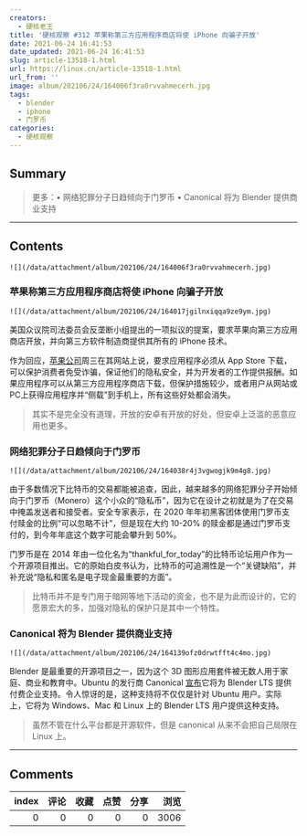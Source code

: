```yaml
---
creators:
  - 硬核老王
title: '硬核观察 #312 苹果称第三方应用程序商店将使 iPhone 向骗子开放'
date: 2021-06-24 16:41:53
date_updated: 2021-06-24 16:41:53
slug: article-13518-1.html
url: https://linux.cn/article-13518-1.html
url_from: ''
image: album/202106/24/164006f3ra0rvvahmecerh.jpg
tags:
  - blender
  - iphone
  - 门罗币
categories:
  - 硬核观察
---
```


## Summary

> 更多：• 网络犯罪分子日趋倾向于门罗币 • Canonical 将为 Blender 提供商业支持

***

<!-- more -->

## Contents

`![](/data/attachment/album/202106/24/164006f3ra0rvvahmecerh.jpg)`

### 苹果称第三方应用程序商店将使 iPhone 向骗子开放

`![](/data/attachment/album/202106/24/164017jgilnxiqqa9ze9ym.jpg)`

美国众议院司法委员会反垄断小组提出的一项拟议的提案，要求苹果向第三方应用商店开放，并向第三方软件制造商提供其所有的 iPhone 技术。

作为回应，[苹果公司](https://www.bloomberg.com/news/articles/2021-06-23/apple-says-third-party-app-stores-would-open-iphones-to-scammers)周三在其网站上说，要求应用程序必须从 App Store 下载，可以保护消费者免受诈骗，保证他们的隐私安全，并为开发者的工作提供报酬。如果应用程序可以从第三方应用程序商店下载，但保护措施较少，或者用户从网站或PC上获得应用程序并“侧载”到手机上，所有这些好处都会消失。

> 
> 其实不是完全没有道理，开放的安卓有开放的好处，但安卓上泛滥的恶意应用也更多。
> 
> 
> 

### 网络犯罪分子日趋倾向于门罗币

`![](/data/attachment/album/202106/24/164038r4j3vgwogjk9m4g8.jpg)`

由于多数情况下比特币的交易都能被追查，因此，越来越多的网络犯罪分子开始倾向于门罗币（Monero）这个小众的“隐私币”，因为它在设计之初就是为了在交易中掩盖发送者和接受者。安全专家表示，在 2020 年年初黑客团体使用门罗币支付赎金的比例“可以忽略不计”，但是现在大约 10-20% 的赎金都是通过门罗币支付的，到今年年底这个数字可能会攀升到 50%。

门罗币是在 2014 年由一位化名为“thankful\_for\_today”的比特币论坛用户作为一个开源项目推出。它的原始白皮书认为，比特币的可追溯性是一个“关键缺陷”，并补充说“隐私和匿名是电子现金最重要的方面”。

> 
> 比特币并不是专门用于暗网等地下活动的资金，也不是为此而设计的，它的愿景宏大的多，加强对隐私的保护只是其中一个特性。
> 
> 
> 

### Canonical 将为 Blender 提供商业支持

`![](/data/attachment/album/202106/24/164139ofz0drwtfft4c4mo.jpg)`

Blender 是最重要的开源项目之一，因为这个 3D 图形应用套件被无数人用于家庭、商业和教育中。Ubuntu 的发行商 Canonical [宣布](https://ubuntu.com/blog/blender-support-from-canonical)它将为 Blender LTS 提供付费企业支持。令人惊讶的是，这种支持将不仅仅是针对 Ubuntu 用户。实际上，它将为 Windows、Mac 和 Linux 上的 Blender LTS 用户提供这种支持。

> 
> 虽然不管在什么平台都是开源软件，但是 canonical 从来不会把自己局限在 Linux 上。
> 
> 
>

***

## Comments


|   index |   评论 |   收藏 |   点赞 |   分享 |   浏览 |
|--------:|-------:|-------:|-------:|-------:|-------:|
|       0 |      0 |      0 |      0 |      0 |   3006 |
